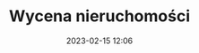 ---
template: blog-post
title: Wycena nieruchomości
description: Wycena nieruchomości
featuredImage: /assets/pexels-andrea-piacquadio-3760067.jpg
date: 2023-02-15 12:06
---